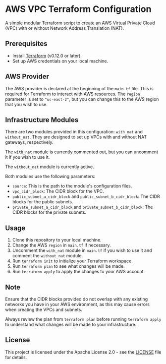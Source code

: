 # AWS VPC Terraform Configuration

A simple modular Terraform script to create an AWS Virtual Private Cloud (VPC) with or without Network Address Translation (NAT).

## Prerequisites

- Install [Terraform](https://www.terraform.io/downloads.html) (v0.12.0 or later).
- Set up AWS credentials on your local machine.

## AWS Provider

The AWS provider is declared at the beginning of the `main.tf` file. This is required for Terraform to interact with AWS resources. The `region` parameter is set to `"us-east-2"`, but you can change this to the AWS region that you wish to use.

## Infrastructure Modules

There are two modules provided in this configuration: `with_nat` and `without_nat`. They are designed to set up VPCs with and without NAT gateways, respectively. 

The `with_nat` module is currently commented out, but you can uncomment it if you wish to use it.

The `without_nat` module is currently active. 

Both modules use the following parameters:

- `source`: This is the path to the module's configuration files.
- `vpc_cidr_block`: The CIDR block for the VPC.
- `public_subnet_a_cidr_block` and `public_subnet_b_cidr_block`: The CIDR blocks for the public subnets.
- `private_subnet_a_cidr_block` and `private_subnet_b_cidr_block`: The CIDR blocks for the private subnets.

## Usage

1. Clone this repository to your local machine.
2. Change the AWS `region` in `main.tf` if necessary.
3. Uncomment the `with_nat` module in `main.tf` if you wish to use it and comment the `without_nat` module.
4. Run `terraform init` to initialize your Terraform workspace.
5. Run `terraform plan` to see what changes will be made.
6. Run `terraform apply` to apply the changes to your AWS account.

## Note

Ensure that the CIDR blocks provided do not overlap with any existing networks you have in your AWS environment, as this may cause errors when creating the VPCs and subnets.

Always review the plan from `terraform plan` before running `terraform apply` to understand what changes will be made to your infrastructure.

## License

This project is licensed under the Apache License 2.0 - see the [LICENSE](LICENSE) file for details.